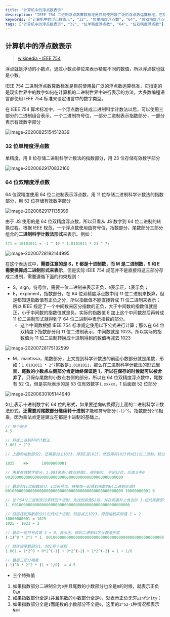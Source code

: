 ```yaml
---
title: "计算机中的浮点数表示"
description: "IEEE 754 二进制浮点数算数标准是目前使用最广泛的浮点数运算标准，它指定的是现实世界中的数字如何在计算机的二进制世界中进行表示的方法，大多数编程语言都使用 IEEE 754 标准来设定语言中的数字类型。"
keywords: ["计算机中的浮点数表示", "32", "位单精度浮点数", "64", "位双精度浮点数", "浮点数表示"]
tags: ["计算机中的浮点数表示", "32", "位单精度浮点数", "64", "位双精度浮点数"]
---
```


## 计算机中的浮点数表示

> [wikipedia - IEEE 754](https://zh.wikipedia.org/wiki/IEEE_754)

浮点就是浮动的小数点，通过小数点移位来表示精度不同的数值，所以浮点数也就是小数。

IEEE 754 二进制浮点数算数标准是目前使用最广泛的浮点数运算标准，它指定的是现实世界中的数字如何在计算机的二进制世界中进行表示的方法，大多数编程语言都使用 IEEE 754 标准来设定语言中的数字类型。

在 IEEE 754 算术标准中，一个浮点数在转成二进制科学计数法以后，可以使用三部分的二进制组合表示，一个二进制符号位，一部分二进制表示指数部分，一部分表示有效数字部分

![image-20200825154512839](../../../public/images/image-20200825154512839.png)

### 32 位单精度浮点数

单精度，用 8 位存储二进制科学计数法的指数部分，用 23 位存储有效数字部分

![image-20200629170832160](../../../public/images/image-20200629170832160.png)

### 64 位双精度浮点数

64 位双精度使用 64 位二进制表示浮点数，用 11 位存储二进制科学计数法的指数部分，用 52 位存储有效数字部分

![image-20200629171135399](../../../public/images/image-20200629171135399.png)

由于 JS 使用的是 64 位双精度浮点数，所以只看从 JS 数字到 64 位二进制的转换过程。根据 IEEE 规范，一个浮点数使用由符号位，指数部分，尾数部分三部分组合的**二进制科学计数法形式**来表示。例如：

```javascript
171 = 10101011 = -1 ^ (0 * 1.0101011 * 2) ^ 7;
```

![image-20200728182144995](../../../public/images/image-20200728182144995.png)

在这个表达式中，**需要注意的是 S，E 都是十进制数，而 M 是二进制数**，**S 和 E 需要换算成二进制形式来表示**，但是实际 IEEE 754 规范并不是直接将这三部分存成二进制，需要遵循下面的约束规则：

- S，sign，符号位，需要一位二进制来表示正负，`0`表示正，`1`表示负；
- E，exponent，指数部分，在 64 位双精度浮点数中用 11 位二进制来换算，但是都知道指数值有正负之分，所以指数值不能直接转成 11 位二进制来表示；所以 IEEE 规定了一个中间数来区分指数的正负，大于中间数的指数值就是正，小于中间数的指数值就是负。实际的指数值 E 加上这个中间数然后再转成 11 位二进制形式就得到了 64 位二进制中表示指数的部分。
  - 这个中间数根据 IEEE 754 标准规定使用以下公式进行计算；那么在 64 位双精度下指数部分用 11 位二进制表示，中间数就是 1023，所以实际的指数值为 11 位二进制转换成十进制得到的数值再减去 1023

![image-20200728175132599](../../../public/images/image-20200728175132599.png)

- M，mantissa，尾数部分，上文提到科学计数法的前面小数部分就是尾数，形如：`1.0101011 * 2^7`尾数是`1.0101011`，那么在二进制科学计数法的形式里面，**尾数的小数点左侧部分肯定始终保证是 1，所以在保存的时候就可以被舍弃了**，只保存尾数的小数点右侧的部分，所以在 64 位双精度浮点数中，尾数有 52 位，但是实际表示的是 53 位有效数字`1.xxxxx`，1 后面跟 52 位部分

![image-20200630105144940](../../../public/images/image-20200630105144940.png)

如上表示十进制数字转 64 位的形式，如果要逆向转换得到上面的二进制科学计数法形式，**还需要对尾数部分继续转十进制**才能和符号部分`(-1)^S`，指数部分`2^E`相乘，因为乘法肯定是建立在都是十进制的基础上。

```javascript
// 举个例子
4.5

// 转成二进制科学计数法
1.001 * 2^2

// 上面的指数部分2，还需要加上1023，得到E是1025，然后再将1025转成11位二进制，缺位补0，就得到了指数部分的二进制形式

1025	=>		10000000001

// 再看有效数字部分，1.001舍去小数点前面1，得到001，不足52位，后面全补0
0010000000000000000000000000000000000000000000000000

// 最后和11位指数部分，1位符号位，拼接在一起得到完整的64二进制形式M
0010000000000000000000000000000000000000000000000000 10000000001 0

// 这个64位二进制反过来转回十进制，先找到前面52位，并在前面补上舍去的 1.组成尾数部分
1. 0010000000000000000000000000000000000000000000000000

// 然后找到指数部分11位转成十进制，然后减去1023，得到指数实际值 E = 2
10000000001 = 1025
1025 - 1023 = 2

// 最后一位符号位是 S = 0，表示正，得到二进制科学计数法形式
(-1)^0 * 2^2 * 1. 0010000000000000000000000000000000000000000000000000|(二进制)

// 继续讲尾数部分1. 001转十进制
1.001 = 1*2^0 + 0*2^(-1) + 0*2^(-2) + 1*2^(-3) = 1 + 1/8

// 最后三部分相乘
(-1)^0 * 2^2 * (1 + 1/8)  = 4.5
```

- 三个特殊值

1. 如果指数部分二进制全为`0`并且尾数的小数部分也全是`0`的时候，就表示正负 0`±0`
2. 如果指数部分全是`1`并且尾数的小数部分全是`0`，就表示正负无穷`±Infinity`；
3. 如果指数部分全是`1`而尾数的小数部分不全是`0`，这里的`2^52-1`种情况都表示`NaN`